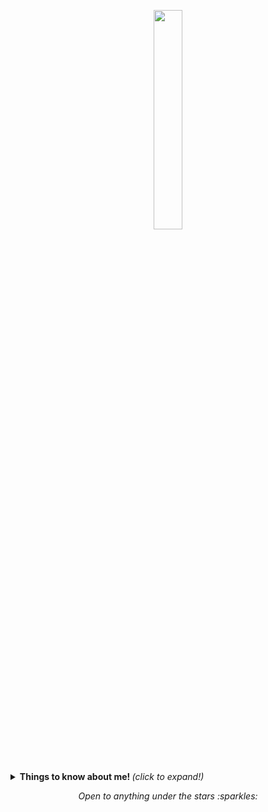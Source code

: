 <p align="center">
  <img src="https://media.giphy.com/media/MeJgB3yMMwIaHmKD4z/giphy.gif" width="30%">
  <br><br>
  <samp>
   
  </samp>
</p>

<br>

<details>
  <summary> <b> Things to know about me! </b> <i>(click to expand!)</i> </summary>
  
  <br>
  
  [![Anurag's github stats](https://github-readme-stats.vercel.app/api?username=xionghaizhi&count_private=true&show_icons=true&include_all_commits=true)](https://github.com/anuraghazra/github-readme-stats)
  
  [![Top Langs](https://github-readme-stats.vercel.app/api/top-langs/?username=xionghaizhi)](https://github.com/anuraghazra/github-readme-stats)

</p>

</details>



<p align="center">
  <i> Open to anything under the stars :sparkles: </i>
</p>

<br>


